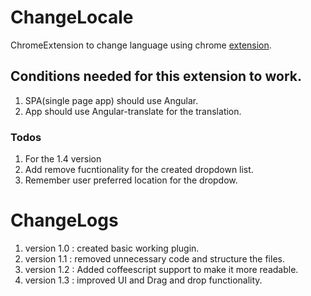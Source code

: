 # ChangeLocale
ChromeExtension to change language using chrome [extension](https://chrome.google.com/webstore/detail/changelocale/mhbloikcjkimgboilnmmibdjfkociopo?hl=en-US).

## Conditions needed for this extension to work.
1. SPA(single page app) should use Angular.
2. App should use Angular-translate for the translation.

### Todos
1. For the 1.4 version
  1. Add remove fucntionality for the created dropdown list.
  2. Remember user preferred location for the dropdow.

ChangeLogs
====
1. version 1.0 : created basic working plugin.
2. version 1.1 : removed  unnecessary code and structure the files.
3. version 1.2 : Added coffeescript support to make it more readable.
4. version 1.3 : improved UI and Drag and drop functionality.


